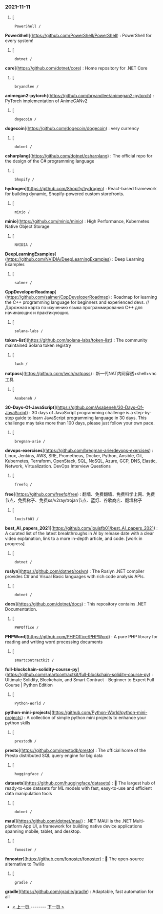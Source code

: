 ### 2021-11-11 
1. [
    

        PowerShell /
**PowerShell**](https://github.com/PowerShell/PowerShell) : PowerShell for every system!
1. [
    

        dotnet /
**core**](https://github.com/dotnet/core) : Home repository for .NET Core
1. [
    

        bryandlee /
**animegan2-pytorch**](https://github.com/bryandlee/animegan2-pytorch) : PyTorch implementation of AnimeGANv2
1. [
    

        dogecoin /
**dogecoin**](https://github.com/dogecoin/dogecoin) : very currency
1. [
    

        dotnet /
**csharplang**](https://github.com/dotnet/csharplang) : The official repo for the design of the C# programming language
1. [
    

        Shopify /
**hydrogen**](https://github.com/Shopify/hydrogen) : React-based framework for building dynamic, Shopify-powered custom storefronts.
1. [
    

        minio /
**minio**](https://github.com/minio/minio) : High Performance, Kubernetes Native Object Storage
1. [
    

        NVIDIA /
**DeepLearningExamples**](https://github.com/NVIDIA/DeepLearningExamples) : Deep Learning Examples
1. [
    

        salmer /
**CppDeveloperRoadmap**](https://github.com/salmer/CppDeveloperRoadmap) : Roadmap for learning the C++ programming language for beginners and experienced devs. // Дорожная карта по изучению языка программирования C++ для начинающих и практикующих.
1. [
    

        solana-labs /
**token-list**](https://github.com/solana-labs/token-list) : The community maintained Solana token registry
1. [
    

        lwch /
**natpass**](https://github.com/lwch/natpass) : 新一代NAT内网穿透+shell+vnc工具
1. [
    

        Asabeneh /
**30-Days-Of-JavaScript**](https://github.com/Asabeneh/30-Days-Of-JavaScript) : 30 days of JavaScript programming challenge is a step-by-step guide to learn JavaScript programming language in 30 days. This challenge may take more than 100 days, please just follow your own pace.
1. [
    

        bregman-arie /
**devops-exercises**](https://github.com/bregman-arie/devops-exercises) : Linux, Jenkins, AWS, SRE, Prometheus, Docker, Python, Ansible, Git, Kubernetes, Terraform, OpenStack, SQL, NoSQL, Azure, GCP, DNS, Elastic, Network, Virtualization. DevOps Interview Questions
1. [
    

        freefq /
**free**](https://github.com/freefq/free) : 翻墙、免费翻墙、免费科学上网、免费节点、免费梯子、免费ss/v2ray/trojan节点、蓝灯、谷歌商店、翻墙梯子
1. [
    

        louisfb01 /
**best_AI_papers_2021**](https://github.com/louisfb01/best_AI_papers_2021) : A curated list of the latest breakthroughs in AI by release date with a clear video explanation, link to a more in-depth article, and code. [work in progress]
1. [
    

        dotnet /
**roslyn**](https://github.com/dotnet/roslyn) : The Roslyn .NET compiler provides C# and Visual Basic languages with rich code analysis APIs.
1. [
    

        dotnet /
**docs**](https://github.com/dotnet/docs) : This repository contains .NET Documentation.
1. [
    

        PHPOffice /
**PHPWord**](https://github.com/PHPOffice/PHPWord) : A pure PHP library for reading and writing word processing documents
1. [
    

        smartcontractkit /
**full-blockchain-solidity-course-py**](https://github.com/smartcontractkit/full-blockchain-solidity-course-py) : Ultimate Solidity, Blockchain, and Smart Contract - Beginner to Expert Full Course | Python Edition
1. [
    

        Python-World /
**python-mini-projects**](https://github.com/Python-World/python-mini-projects) : A collection of simple python mini projects to enhance your python skills
1. [
    

        prestodb /
**presto**](https://github.com/prestodb/presto) : The official home of the Presto distributed SQL query engine for big data
1. [
    

        huggingface /
**datasets**](https://github.com/huggingface/datasets) : 🤗 The largest hub of ready-to-use datasets for ML models with fast, easy-to-use and efficient data manipulation tools
1. [
    

        dotnet /
**maui**](https://github.com/dotnet/maui) : .NET MAUI is the .NET Multi-platform App UI, a framework for building native device applications spanning mobile, tablet, and desktop.
1. [
    

        fonoster /
**fonoster**](https://github.com/fonoster/fonoster) : 🚀 The open-source alternative to Twilio
1. [
    

        gradle /
**gradle**](https://github.com/gradle/gradle) : Adaptable, fast automation for all 

- [ < 上一页 ](https://github.com/able8/github-trending-daily-record/blob/master/2021-11-10.md) -------- [ 下一页 > ](https://github.com/able8/github-trending-daily-record/blob/master/2021-11-12.md)